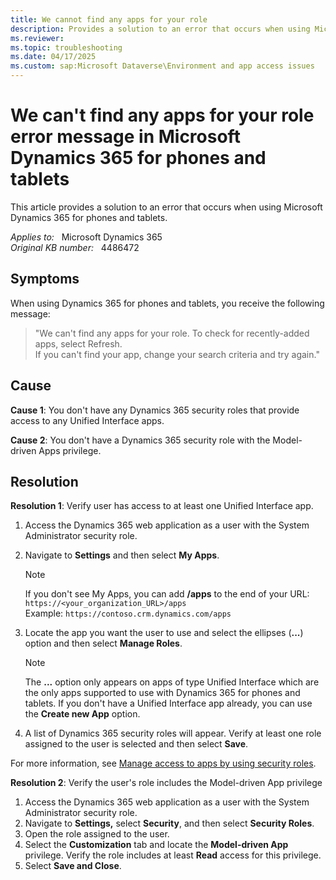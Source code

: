 ```yaml
---
title: We cannot find any apps for your role
description: Provides a solution to an error that occurs when using Microsoft Dynamics 365 for phones and tablets.
ms.reviewer: 
ms.topic: troubleshooting
ms.date: 04/17/2025
ms.custom: sap:Microsoft Dataverse\Environment and app access issues
---
```

# We can't find any apps for your role error message in Microsoft Dynamics 365 for phones and tablets

This article provides a solution to an error that occurs when using Microsoft Dynamics 365 for phones and tablets.

_Applies to:_ &nbsp; Microsoft Dynamics 365  
_Original KB number:_ &nbsp; 4486472

## Symptoms

When using Dynamics 365 for phones and tablets, you receive the following message:

> "We can't find any apps for your role. To check for recently-added apps, select Refresh.  
If you can't find your app, change your search criteria and try again."

## Cause

**Cause 1**: You don't have any Dynamics 365 security roles that provide access to any Unified Interface apps.

**Cause 2**: You don't have a Dynamics 365 security role with the Model-driven Apps privilege.

## Resolution

**Resolution 1**: Verify user has access to at least one Unified Interface app.

1. Access the Dynamics 365 web application as a user with the System Administrator security role.
2. Navigate to **Settings** and then select **My Apps**.

    > [!NOTE]
    > If you don't see My Apps, you can add **/apps** to the end of your URL:
    > `https://<your_organization_URL>/apps`  
    > Example: `https://contoso.crm.dynamics.com/apps`

3. Locate the app you want the user to use and select the ellipses (**...**) option and then select **Manage Roles**.

    > [!NOTE]
    > The **...** option only appears on apps of type Unified Interface which are the only apps supported to use with Dynamics 365 for phones and tablets. If you don't have a Unified Interface app already, you can use the **Create new App** option.

4. A list of Dynamics 365 security roles will appear. Verify at least one role assigned to the user is selected and then select **Save**.

For more information, see [Manage access to apps by using security roles](/dynamics365/customerengagement/on-premises/customize/manage-access-apps-security-roles).

**Resolution 2**: Verify the user's role includes the Model-driven App privilege

1. Access the Dynamics 365 web application as a user with the System Administrator security role.
2. Navigate to **Settings,** select **Security**, and then select **Security Roles**.
3. Open the role assigned to the user.
4. Select the **Customization** tab and locate the **Model-driven App** privilege. Verify the role includes at least **Read** access for this privilege.
5. Select **Save and Close**.
